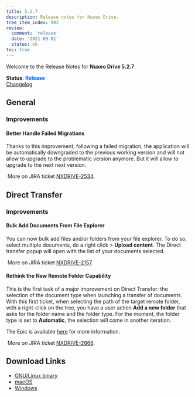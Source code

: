 ```yaml
---
title: 5.2.7
description: Release notes for Nuxeo Drive.
tree_item_index: 983
review:
  comment: 'release'
  date: '2021-09-01'
  status: ok
toc: true
---
```


Welcome to the Release Notes for **Nuxeo Drive 5.2.7**

**Status**: <font color="#0066ff">**Release**</font> </br>
<i class="fa fa-long-arrow-right" aria-hidden="true"></i> [Changelog](https://github.com/nuxeo/nuxeo-drive/blob/master/docs/changes/5.2.7.md)

## General

### Improvements

#### Better Handle Failed Migrations

Thanks to this improvement, following a failed migration, the application will be automatically downgraded to the previous working version and will not allow to upgrade to the problematic version anymore. But it will allow to upgrade to the next next version.

<i class="fa fa-long-arrow-right" aria-hidden="true"></i>&nbsp;More on JIRA ticket [NXDRIVE-2534](https://jira.nuxeo.com/browse/NXDRIVE-2534).

## Direct Transfer

### Improvements

#### Bulk Add Documents From File Explorer

You can now bulk add files and/or folders from your file explorer.
To do so, select multiple documents, do a right click > **Upload content**. The Direct transfer popup will open with the list of your documents selected.

<i class="fa fa-long-arrow-right" aria-hidden="true"></i>&nbsp;More on JIRA ticket [NXDRIVE-2157](https://jira.nuxeo.com/browse/NXDRIVE-2157).

#### Rethink the New Remote Folder Capability

This is the first task of a major improvement on Direct Transfer: the selection of the document type when launching a transfer of documents.</br>
With this first ticket, when selecting the path of the target remote folder, with a right-click on the tree, you have a user action **Add a new folder** that asks for the folder name and the folder type. For the moment, the folder type is set to **Automatic**, the selection will come in another iteration.

The Epic is available [here](https://jira.nuxeo.com/browse/NXDRIVE-1999) for more information.

<i class="fa fa-long-arrow-right" aria-hidden="true"></i>&nbsp;More on JIRA ticket [NXDRIVE-2666](https://jira.nuxeo.com/browse/NXDRIVE-2666).

## Download Links

- [GNU/Linux binary](https://community.nuxeo.com/static/drive-updates/release/nuxeo-drive-5.2.7-x86_64.AppImage)
- [macOS](https://community.nuxeo.com/static/drive-updates/release/nuxeo-drive-5.2.7.dmg)
- [Windows](https://community.nuxeo.com/static/drive-updates/release/nuxeo-drive-5.2.7.exe)
